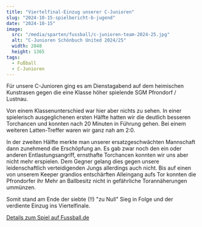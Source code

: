 ```yaml
---
title: "Viertelfinal-Einzug unserer C-Junioren"
slug: "2024-10-15-spielbericht-b-jugend"
date: "2024-10-15"
image:
  src: "/media/sparten/fussball/c-junioren-team-2024-25.jpg"
  alt: "C-Junioren Schönbuch United 2024/25"
  width: 2048
  height: 1365
tags:
  - Fußball
  - C-Junioren
---
```

Für unsere C-Junioren ging es am Dienstagabend auf dem heimischen Kunstrasen gegen die eine Klasse höher spielende SGM
Pfrondorf / Lustnau.

Von einem Klassenunterschied war hier aber nichts zu sehen. In einer spielerisch ausgeglichenen ersten Hälfte hatten wir
die deutlich besseren Torchancen und konnten nach 20 Minuten in Führung gehen. Bei einem weiteren Latten-Treffer waren
wir ganz nah am 2:0.

In der zweiten Hälfte merkte man unserer ersatzgeschwächten Mannschaft dann zunehmend die Erschöpfung an. Es gab zwar
noch den ein oder anderen Entlastungsangriff, ernsthafte Torchancen konnten wir uns aber nicht mehr erspielen. Dem
Gegner gelang dies gegen unsere leidenschaftlich verteidigenden Jungs allerdings auch nicht. Bis auf einen von unserem
Keeper grandios entschärften Alleingang aufs Tor konnten die Pfrondorfer ihr Mehr an Ballbesitz nicht in gefährliche
Torannäherungen ummünzen.

Somit stand am Ende der siebte (!!) "zu Null" Sieg in Folge und der verdiente Einzug ins Viertelfinale.

[Details zum Spiel auf Fussball.de](https://www.fussball.de/spiel/sgm-sv-walddorf-schoenbuch-united-i-sgm-sv-pfrondorf-lustnau-i/-/spiel/02Q7AVP7HO000000VS5489B4VTFDT7S8)
